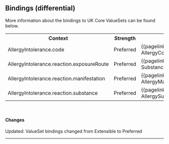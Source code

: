 ## Bindings (differential)

More information about the bindings to UK Core ValueSets can be found below.

<table class="assets">
<tr>
<th width="30%">Context</th>
<th width="20%">Strength</th>
<th width="50%">Link</th>
</tr>
<tr>
<td>AllergyIntolerance.code</td>
<td class="balloted">Preferred</td>
<td>{{pagelink:ValueSet-UKCore-AllergyCode}}</td>
</tr>
<tr>
<td>AllergyIntolerance.reaction.exposureRoute</td>
<td class="balloted">Preferred</td>
<td>{{pagelink:ValueSet-UKCore-SubstanceOrProductAdministrationRoute}}</td>
</tr>
<tr>
<td>AllergyIntolerance.reaction.manifestation</td>
<td class="balloted">Preferred</td>
<td>{{pagelink:ValueSet-UKCore-AllergyManifestation}}</td>
</tr>
<tr>
<td>AllergyIntolerance.reaction.substance</td>
<td class="balloted">Preferred</td>
<td>{{pagelink:ValueSet-UKCore-AllergySubstance}}</td>
</tr>
</table>

<br>
<div markdown="span" class="alert alert-success" role="alert"><h4><i class="fa fa-star"></i> Changes</h4>
Updated: ValueSet bindings changed from Extensible to Preferred
</div>

---
